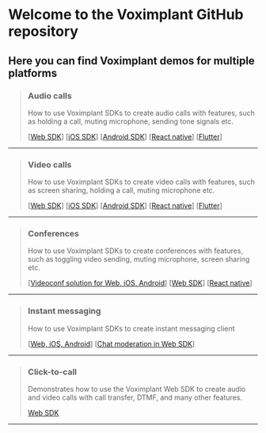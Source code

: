 # Welcome to the Voximplant GitHub repository

Here you can find Voximplant demos for multiple platforms
---
> ### Audio calls
> 
> How to use Voximplant SDKs to create audio calls with features, such as holding a call, muting microphone, sending tone signals etc.
> 
> [[Web SDK](https://github.com/voximplant/basic-websdk-demo)]
[[iOS SDK](https://github.com/voximplant/ios-sdk-swift-demo)]
[[Android SDK](https://github.com/voximplant/android-sdk-kotlin-demo/blob/master/audiocall)]
[[React native](https://github.com/voximplant/react-native-demo/tree/master/CallApp)]
[[Flutter](https://github.com/voximplant/flutter_demos/blob/master/audio_call)]
---
> ### Video calls
>
> How to use Voximplant SDKs to create video calls with features, such as screen sharing, holding a call, muting microphone etc.
> 
> [[Web SDK](https://github.com/voximplant/basic-websdk-demo)]
[[iOS SDK](https://github.com/voximplant/ios-sdk-swift-demo)]
[[Android SDK](https://github.com/voximplant/android-sdk-kotlin-demo/blob/master/videocall)]
[[React native](https://github.com/voximplant/react-native-demo/tree/master/CallApp)]
[[Flutter](https://github.com/voximplant/flutter_demos/tree/master/video_call)]
---
> ### Conferences
>
> How to use Voximplant SDKs to create conferences with features, such as toggling video sending, muting microphone, screen sharing etc.
>
> [[Videoconf solution for Web, iOS, Android](https://github.com/voximplant/solutions-videoconference)]
[[Web SDK](https://github.com/voximplant/basic-websdk-demo)]
[[React native](https://github.com/voximplant/react-native-demo/tree/master/ConferenceDemo)]
---
> ### Instant messaging
>
> How to use Voximplant SDKs to create instant messaging client
>
> [[Web, iOS, Android](https://github.com/voximplant/solutions-messaging)]
[[Chat moderation in Web SDK](https://github.com/voximplant/bot-api-chat-moderation-demo)]
---
> ### Click-to-call
>
> Demonstrates how to use the Voximplant Web SDK to create audio and video calls with call transfer, DTMF, and many other features. 
>
> [Web SDK](https://github.com/voximplant/click-to-call)
---
